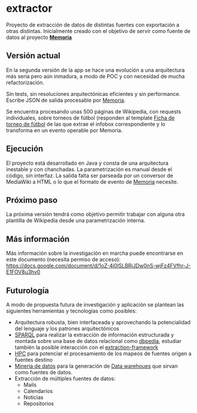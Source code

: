 extractor
=========

Proyecto de extracción de datos de distintas fuentes con exportación a otras distintas.
Inicialmente creado con el objetivo de servir como fuente de datos al proyecto [__Memoria__](https://github.com/init-sfw/memoria)


## Versión actual

En la segunda versión de la app se hace una evolución a una arquitectura más seria pero aún inmadura, a modo de POC y con necesidad de mucha refactorización.

Sin tests, sin resoluciones arquitectónicas eficientes y sin performance.
Escribe JSON de salida procesable por [Memoria](https://github.com/init-sfw/memoria).

Se encuentra procesando unas 500 páginas de Wikipedia, con requests individuales, sobre torneos de fútbol (responden al template  [Ficha de torneo de fútbol](http://es.wikipedia.org/wiki/Plantilla:Ficha_de_torneo_de_f%C3%BAtbol) de las que extrae el infobox correspondiente y lo transforma en un evento operable por Memoria.

## Ejecución

El proyecto está desarrollado en Java y consta de una arquitectura inestable y con chanchadas.
La parametrización es manual desde el código, sin interfaz.
La salida falta ser parseada por un conversor de MediaWiki a HTML o lo que el formato de evento de [Memoria](https://github.com/init-sfw/memoria) necesite.

## Próximo paso

La próxima versión tendrá como objetivo permitir trabajar con alguna otra plantilla de Wikipedia desde una parametrización interna.

## Más información

Más información sobre la investigación en marcha puede encontrarse en este documento (necesita permiso de acceso): https://docs.google.com/document/d/1oZ-4i0lSLBRiJDw0nS-wjFz4FVfhr-J-E1FOV8u3hv0

## Futurología

A modo de propuesta futura de investigación y aplicación se plantean las siguientes herramientas y tecnologías como posibles:

- Arquitectura robusta, bien interfaceada y aprovechando la potencialidad del lenguaje y los patrones arquitectónicos
- [SPARQL](http://es.wikipedia.org/wiki/SPARQL) para realizar la extracción de información estructurada y montada sobre una base de datos relacional como [dbpedia](http://dbpedia.org/About), estudiar también la posible interacción con el [extraction-framework](https://github.com/dbpedia/extraction-framework)
- [HPC](http://es.wikipedia.org/wiki/Computaci%C3%B3n_de_alto_rendimiento) para potenciar el procesamiento de los mapeos de fuentes origen a fuentes destino
- [Minería de datos](http://es.wikipedia.org/wiki/Miner%C3%ADa_de_datos) para la generación de [Data warehoues](http://es.wikipedia.org/wiki/Almac%C3%A9n_de_datos) que sirvan como fuentes de datos.
- Extracción de múltiples fuentes de datos:
  - Mails
  - Calendarios
  - Noticias
  - Repositorios
